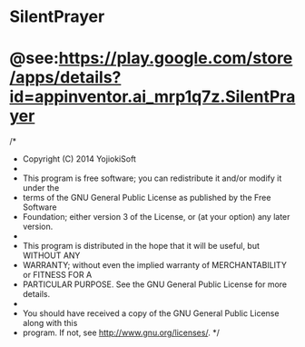 SilentPrayer
============

@see:https://play.google.com/store/apps/details?id=appinventor.ai_mrp1q7z.SilentPrayer
===
/*
 * Copyright (C) 2014 YojiokiSoft
 * 
 * This program is free software; you can redistribute it and/or modify it under the
 * terms of the GNU General Public License as published by the Free Software
 * Foundation; either version 3 of the License, or (at your option) any later version.
 * 
 * This program is distributed in the hope that it will be useful, but WITHOUT ANY
 * WARRANTY; without even the implied warranty of MERCHANTABILITY or FITNESS FOR A
 * PARTICULAR PURPOSE. See the GNU General Public License for more details.
 * 
 * You should have received a copy of the GNU General Public License along with this
 * program. If not, see <http://www.gnu.org/licenses/>.
 */
